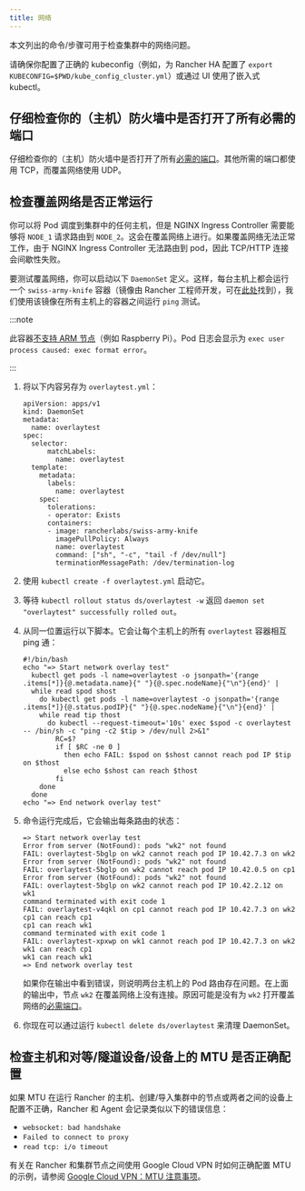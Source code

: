 ```yaml
---
title: 网络
---
```


本文列出的命令/步骤可用于检查集群中的网络问题。

请确保你配置了正确的 kubeconfig（例如，为 Rancher HA 配置了 `export KUBECONFIG=$PWD/kube_config_cluster.yml`）或通过 UI 使用了嵌入式 kubectl。

## 仔细检查你的（主机）防火墙中是否打开了所有必需的端口

仔细检查你的（主机）防火墙中是否打开了所有[必需的端口](../../cluster-deployment/node-requirements.md#网络要求)。其他所需的端口都使用 TCP，而覆盖网络使用 UDP。

## 检查覆盖网络是否正常运行

你可以将 Pod 调度到集群中的任何主机，但是 NGINX Ingress Controller 需要能够将 `NODE_1` 请求路由到 `NODE_2`。这会在覆盖网络上进行。如果覆盖网络无法正常工作，由于 NGINX Ingress Controller 无法路由到 pod，因此 TCP/HTTP 连接会间歇性失败。

要测试覆盖网络，你可以启动以下 `DaemonSet` 定义。这样，每台主机上都会运行一个 `swiss-army-knife` 容器（镜像由 Rancher 工程师开发，可在[此处](https://github.com/rancherlabs/swiss-army-knife)找到），我们使用该镜像在所有主机上的容器之间运行 `ping` 测试。

:::note

此容器[不支持 ARM 节点](https://github.com/leodotcloud/swiss-army-knife/issues/18)（例如 Raspberry Pi）。Pod 日志会显示为 `exec user process caused: exec format error`。

:::

1. 将以下内容另存为 `overlaytest.yml`：

   ```
   apiVersion: apps/v1
   kind: DaemonSet
   metadata:
     name: overlaytest
   spec:
     selector:
         matchLabels:
           name: overlaytest
     template:
       metadata:
         labels:
           name: overlaytest
       spec:
         tolerations:
         - operator: Exists
         containers:
         - image: rancherlabs/swiss-army-knife
           imagePullPolicy: Always
           name: overlaytest
           command: ["sh", "-c", "tail -f /dev/null"]
           terminationMessagePath: /dev/termination-log

   ```

2. 使用 `kubectl create -f overlaytest.yml` 启动它。
3. 等待 `kubectl rollout status ds/overlaytest -w` 返回 `daemon set "overlaytest" successfully rolled out`。
4. 从同一位置运行以下脚本。它会让每个主机上的所有 `overlaytest` 容器相互 ping 通：
   ```
   #!/bin/bash
   echo "=> Start network overlay test"
     kubectl get pods -l name=overlaytest -o jsonpath='{range .items[*]}{@.metadata.name}{" "}{@.spec.nodeName}{"\n"}{end}' |
     while read spod shost
       do kubectl get pods -l name=overlaytest -o jsonpath='{range .items[*]}{@.status.podIP}{" "}{@.spec.nodeName}{"\n"}{end}' |
       while read tip thost
         do kubectl --request-timeout='10s' exec $spod -c overlaytest -- /bin/sh -c "ping -c2 $tip > /dev/null 2>&1"
           RC=$?
           if [ $RC -ne 0 ]
             then echo FAIL: $spod on $shost cannot reach pod IP $tip on $thost
             else echo $shost can reach $thost
           fi
       done
     done
   echo "=> End network overlay test"
   ```

5. 命令运行完成后，它会输出每条路由的状态：

   ```
   => Start network overlay test
   Error from server (NotFound): pods "wk2" not found
   FAIL: overlaytest-5bglp on wk2 cannot reach pod IP 10.42.7.3 on wk2
   Error from server (NotFound): pods "wk2" not found
   FAIL: overlaytest-5bglp on wk2 cannot reach pod IP 10.42.0.5 on cp1
   Error from server (NotFound): pods "wk2" not found
   FAIL: overlaytest-5bglp on wk2 cannot reach pod IP 10.42.2.12 on wk1
   command terminated with exit code 1
   FAIL: overlaytest-v4qkl on cp1 cannot reach pod IP 10.42.7.3 on wk2
   cp1 can reach cp1
   cp1 can reach wk1
   command terminated with exit code 1
   FAIL: overlaytest-xpxwp on wk1 cannot reach pod IP 10.42.7.3 on wk2
   wk1 can reach cp1
   wk1 can reach wk1
   => End network overlay test
   ```
   如果你在输出中看到错误，则说明两台主机上的 Pod 路由存在问题。在上面的输出中，节点 `wk2` 在覆盖网络上没有连接。原因可能是没有为 `wk2` 打开覆盖网络的[必需端口](../../cluster-deployment/node-requirements.md#网络要求)。
6. 你现在可以通过运行 `kubectl delete ds/overlaytest` 来清理 DaemonSet。

## 检查主机和对等/隧道设备/设备上的 MTU 是否正确配置

如果 MTU 在运行 Rancher 的主机、创建/导入集群中的节点或两者之间的设备上配置不正确，Rancher 和 Agent 会记录类似以下的错误信息：

* `websocket: bad handshake`
* `Failed to connect to proxy`
* `read tcp: i/o timeout`

有关在 Rancher 和集群节点之间使用 Google Cloud VPN 时如何正确配置 MTU 的示例，请参阅 [Google Cloud VPN：MTU 注意事项](https://cloud.google.com/vpn/docs/concepts/mtu-considerations#gateway_mtu_vs_system_mtu)。
